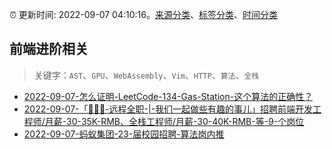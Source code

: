 :alarm_clock: 更新时间: 2022-09-07 04:10:16。[来源分类](../README.md)、[标签分类](../TAGS.md)、[时间分类](../TIMELINE.md)

## 前端进阶相关


> 关键字：`AST`、`GPU`、`WebAssembly`、`Vim`、`HTTP`、`算法`、`全栈`



- [2022-09-07-怎么证明-LeetCode-134-Gas-Station-这个算法的正确性？](https://www.v2ex.com/t/878308) 
- [2022-09-07-「👨🏻‍💻-远程全职-|-我们一起做些有趣的事儿」招聘前端开发工程师/月薪-30-35K-RMB、全栈工程师/月薪-30-40K-RMB-等-9-个岗位](https://www.v2ex.com/t/878300) 
- [2022-09-07-蚂蚁集团-23-届校园招聘-算法岗内推](https://www.v2ex.com/t/878274) 